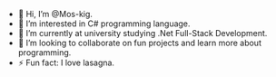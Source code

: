 - 👋 Hi, I’m @Mos-kig.
- 👀 I’m interested in C# programming language.
- 🌱 I’m currently at university studying .Net Full-Stack Development.
- 💞️ I’m looking to collaborate on fun projects and learn more about programming.
- ⚡ Fun fact: I love lasagna. 

<!---
Mos-kig/Mos-kig is a ✨ special ✨ repository because its `README.md` (this file) appears on your GitHub profile.
You can click the Preview link to take a look at your changes.
--->
